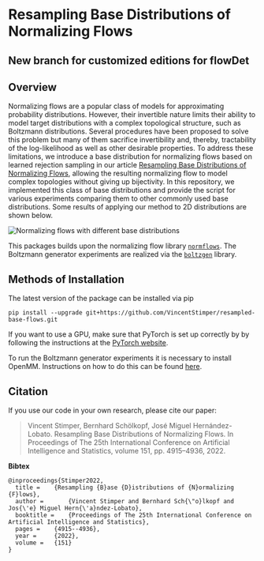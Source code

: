 # Resampling Base Distributions of Normalizing Flows

## New branch for customized editions for flowDet

## Overview

Normalizing flows are a popular class of models for approximating probability 
distributions. However, their invertible nature limits their ability to model 
target distributions with a complex topological structure, such as Boltzmann 
distributions. Several procedures have been proposed to solve this problem 
but many of them sacrifice invertibility and, thereby, tractability of the 
log-likelihood as well as other desirable properties. To address these limitations, 
we introduce a base distribution for normalizing flows based on learned rejection 
sampling in our article
[Resampling Base Distributions of Normalizing Flows](https://proceedings.mlr.press/v151/stimper22a),
allowing the resulting normalizing flow to model complex topologies without giving
up bijectivity. In this repository, we implemented this class of base distributions
and provide the script for various experiments comparing them to other commonly used
base distributions. Some results of applying our method to 2D distributions are shown
below.

![Normalizing flows with different base distributions](https://github.com/VincentStimper/resampled-base-flows/blob/master/images/2d_distributions.png "Normalizing flows with different base distributions")

This packages builds upon the normalizing flow library 
[`normflows`](https://github.com/VincentStimper/normalizing-flows). The Boltzmann 
generator experiments are realized via the 
[`boltzgen`](https://github.com/VincentStimper/boltzmann-generators) library.

## Methods of Installation

The latest version of the package can be installed via pip

```
pip install --upgrade git+https://github.com/VincentStimper/resampled-base-flows.git
```

If you want to use a GPU, make sure that PyTorch is set up correctly by
by following the instructions at the
[PyTorch website](https://pytorch.org/get-started/locally/).

To run the Boltzmann generator experiments it is necessary to install OpenMM.
Instructions on how to do this can be found 
[here](http://docs.openmm.org/7.0.0/userguide/application.html#installing-openmm).

## Citation

If you use our code in your own research, please cite our paper:

> Vincent Stimper, Bernhard Schölkopf, José Miguel Hernández-Lobato. Resampling Base 
> Distributions of Normalizing Flows. In Proceedings of The 25th International Conference 
> on Artificial Intelligence and Statistics, volume 151, pp. 4915–4936, 2022.

**Bibtex**
```
@inproceedings{Stimper2022,
  title = 	 {Resampling {B}ase {D}istributions of {N}ormalizing {F}lows},
  author =       {Vincent Stimper and Bernhard Sch{\"o}lkopf and Jos{\'e} Miguel Hern{\'a}ndez-Lobato},
  booktitle = 	 {Proceedings of The 25th International Conference on Artificial Intelligence and Statistics},
  pages = 	 {4915--4936},
  year = 	 {2022},
  volume = 	 {151}
}
```

